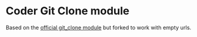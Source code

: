 # Coder Git Clone module

Based on the [official git_clone module](https://github.com/coder/modules/blob/main/git-clone/) but forked to work with empty urls.